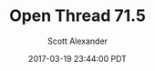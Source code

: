 ---
layout: podcast
title: "Open Thread 71.5"
author: Scott Alexander
description: https://slatestarcodex.com/2017/03/19/open-thread-71-5/
date: 2017-03-19 23:44:00 PDT
length: 96100
duration: 24
guid: open-thread-71-5
---